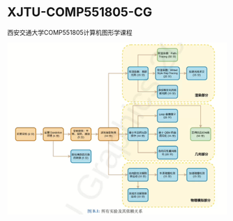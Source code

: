 # XJTU-COMP551805-CG
西安交通大学COMP551805计算机图形学课程

<img src="https://raw.githubusercontent.com/DANNHIROAKI/New-Picture-Bed/main/img/实验依赖关系图.png" alt="实验依赖关系图" style="zoom: 80%;" />
